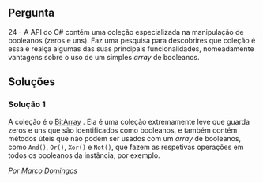 ## Pergunta

24 - A API do C# contém uma coleção especializada na manipulação de booleanos
(zeros e uns). Faz uma pesquisa para descobrires que coleção é essa e realça
algumas das suas principais funcionalidades, nomeadamente vantagens sobre o uso
de um simples _array_ de booleanos.

## Soluções

### Solução 1

A coleção é o 
[BitArray](https://docs.microsoft.com/en-us/dotnet/api/system.collections.bitarray)
. Ela é uma coleção extremamente leve que guarda zeros e uns que são 
identificados como booleanos, e também contém métodos úteis que não podem ser
usados com um *array* de booleanos, como `And()`, `Or()`, `Xor()` e `Not()`, 
que fazem as respetivas operações em todos os booleanos da instância, por 
exemplo.

*Por [Marco Domingos](https://github.com/condmaker)*
